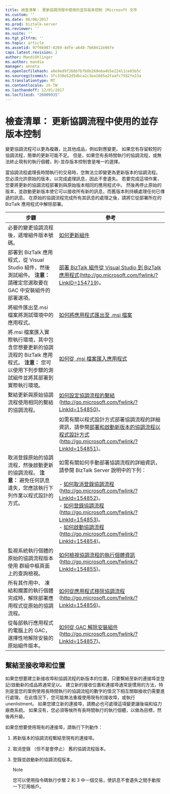 ```yaml
---
title: 檢查清單： 更新協調流程中使用的並存版本控制 |Microsoft 文件
ms.custom: ''
ms.date: 06/08/2017
ms.prod: biztalk-server
ms.reviewer: ''
ms.suite: ''
ms.tgt_pltfrm: ''
ms.topic: article
ms.assetid: 97f66987-0269-4dfe-a648-7b68412e86fe
caps.latest.revision: 2
author: MandiOhlinger
ms.author: mandia
manager: anneta
ms.openlocfilehash: a8e9ed9f260b7b7b8b269e6a4b5e22411ce05b5c
ms.sourcegitcommit: 3fc338e52d5dbca2c3ea1685a2faafc7582fe23a
ms.translationtype: MT
ms.contentlocale: zh-TW
ms.lasthandoff: 12/01/2017
ms.locfileid: "26009935"
---
```

# <a name="checklist-updating-an-orchestration-using-side-by-side-versioning"></a>檢查清單： 更新協調流程中使用的並存版本控制
變更協調流程可以更為複雜，比其他成品，例如對應變更。 如果您有存留較短的協調流程，簡單的更新可能不足。 但是，如果您有長時間執行的協調流程，或無法終止現有的執行個體，則-並存版本控制會是唯一的選擇。  
  
 當協調流程處理長時間執行的交易時，您無法立即變更為更新版本的協調流程。 您必須允許原始的版本，以完成處理訊息，因此不會遺失。 若要完成這項作業，您要將更新的協調流程部署到與原始版本相同的應用程式中。 然後再停止原始的版本，並啟動更新版本使它可以接收所有新的訊息，而舊版本則持續處理任何已傳遞的訊息。 在原始的協調流程完成所有其訊息的處理之後，請將它從部署所在的 BizTalk 應用程式中解除部署。  
  
|步驟|參考|  
|-----------|---------------|  
|必要的變更協調流程後，遞增組件版本號碼。|[如何更新組件](../technical-guides/how-to-update-an-assembly.md)|  
|部署到 BizTalk 應用程式，從 Visual Studio 組件，然後測試組件。 **注意：** 請確定您選取要在 GAC 中安裝組件的部署選項。|[部署 BizTalk 組件從 Visual Studio 到 BizTalk 應用程式](http://go.microsoft.com/fwlink/?LinkID=154719)(http://go.microsoft.com/fwlink/?LinkID=154719)。|  
|將組件匯出至.msi 檔案將測試環境中的應用程式。|[如何將應用程式匯出至 .msi 檔案](../technical-guides/how-to-export-an-application-to-an-msi-file.md)|  
|將.msi 檔案匯入實際執行環境，其中包含您想要更新的協調流程的 BizTalk 應用程式。 **注意：** 您可以使用下列步驟的測試組件並將其部署到實際執行環境。|[如何從 .msi 檔案匯入應用程式](../technical-guides/how-to-import-an-application-from-an-msi-file.md)|  
|繫結更新與原始協調流程使用相同的繫結的協調流程。|[如何設定協調流程的繫結](http://go.microsoft.com/fwlink/?LinkId=154850)(http://go.microsoft.com/fwlink/?LinkId=154850)。|  
|取消登錄原始的協調流程，然後啟動更新的協調流程。 **注意：** 避免任何訊息遺失，您應該執行下列作業以程式設計的方式。|如需有關以程式設計方式部署協調流程的詳細資訊，請參閱[部署和啟動新版本的協調流程以程式設計方式](http://go.microsoft.com/fwlink/?LinkId=154851)(http://go.microsoft.com/fwlink/?LinkId=154851)。<br /><br /> 如需有關如何手動部署協調流程的詳細資訊，請參閱 BizTalk Server 說明中的下列：<br /><br /> -   [如何取消登錄協調流程](http://go.microsoft.com/fwlink/?LinkId=154852)(http://go.microsoft.com/fwlink/?LinkId=154852)。<br />-   [如何登錄協調流程](http://go.microsoft.com/fwlink/?LinkId=154853)(http://go.microsoft.com/fwlink/?LinkId=154853)。<br />-   [如何啟動協調流程](http://go.microsoft.com/fwlink/?LinkId=154854)(http://go.microsoft.com/fwlink/?LinkId=154854)。|  
|監視系統執行個體的原始的協調流程版本使用 群組中樞頁面上的查詢檢視。|[如何檢視協調流程的執行個體資訊](http://go.microsoft.com/fwlink/?LinkId=154855)(http://go.microsoft.com/fwlink/?LinkId=154855)。|  
|所有其作用中、 凍結和擱置的執行個體完成時，解除部署應用程式從原始的協調流程。|[如何從應用程式移除協調流程](http://go.microsoft.com/fwlink/?LinkId=154856)(http://go.microsoft.com/fwlink/?LinkId=154856)。|  
|從每部執行應用程式的電腦上的 GAC，選擇性地解除安裝的原始組件版本。|[如何從 GAC 解除安裝組件](http://go.microsoft.com/fwlink/?LinkId=154857)(http://go.microsoft.com/fwlink/?LinkId=154857)。|  
  
## <a name="binding-to-receive-ports-and-locations"></a>繫結至接收埠和位置  
 如果您想要建立新接收埠和協調流程的新版本的位置，只要繫結至新的連接埠並登記/啟動新的成品將通常足以。 建立新的接收位置和連接埠通常是慣用的方法，特別是當您的案例使用長時間執行的協調流程的數字的情況下相互關聯接收仍需要進行處理。 在此情況下，您可能無法重複使用現有的接收埠，或執行 unenlistment。 如果您建立新的連接埠，請務必也可處理這項變更讓後端和協力廠商系統。 如果沒有，您必須等候所有長時間執行的執行個體，以做為目標，然後再升級。  
  
 如果您想要使用現有的連接埠，請執行下列動作：  
  
1.  將新版本的協調流程繫結至現有的連接埠。  
  
2.  取消登錄 （但不是會停止） 舊的協調流程版本。  
  
3.  登錄並啟動新的協調流程版本。  
  
    > [!NOTE]  
    >  您可以使用指令碼執行步驟 2 和 3 中一個交易，使訊息不會遺失之間手動按一下訂用帳戶。